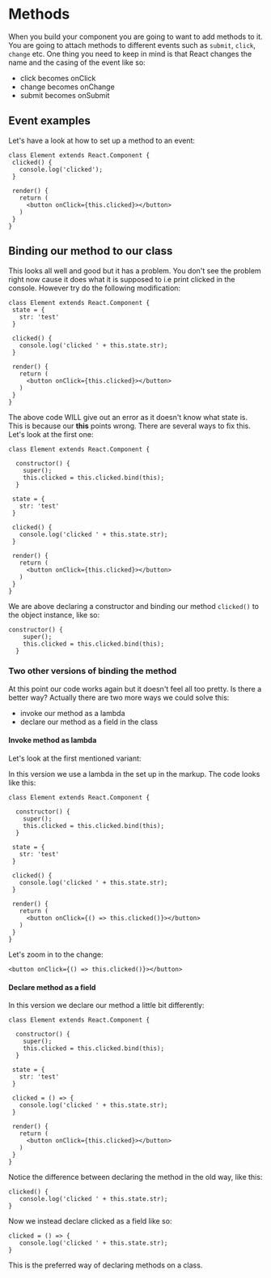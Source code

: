 # Methods

When you build your component you are going to want to add methods to it. You are going to attach methods to different events such as `submit`, `click`, `change` etc. One thing you need to keep in mind is that React changes the name and the casing of the event like so:

* click becomes onClick
* change becomes onChange
* submit becomes onSubmit 

## Event examples

Let's have a look at how to set up a method to an event:

```
class Element extends React.Component {
 clicked() {
   console.log('clicked'); 
 }

 render() {
   return (
     <button onClick={this.clicked}></button>
   )
 }
}
```

## Binding our method to our class

This looks all well and good but it has a problem. You don't see the problem right now cause it does what it is supposed to i.e print clicked in the console. However try do the following modification:

```
class Element extends React.Component {
 state = {
   str: 'test'
 } 

 clicked() {
   console.log('clicked ' + this.state.str); 
 }

 render() {
   return (
     <button onClick={this.clicked}></button>
   )
 }
}
```

The above code WILL give out an error as it doesn't know what state is. This is because our **this** points wrong. There are several ways to fix this. Let's look at the first one:

```
class Element extends React.Component {

  constructor() {
    super();
    this.clicked = this.clicked.bind(this);
  }

 state = {
   str: 'test'
 } 

 clicked() {
   console.log('clicked ' + this.state.str); 
 }

 render() {
   return (
     <button onClick={this.clicked}></button>
   )
 }
}
```

We are above declaring a constructor and binding our method `clicked()` to the object instance, like so:

```
constructor() {
    super();
    this.clicked = this.clicked.bind(this);
  }
```

### Two other versions of binding the method

At this point our code works again but it doesn't feel all too pretty. Is there a better way? Actually there are two more ways we could solve this:

* invoke our method as a lambda
* declare our method as a field in the class

#### Invoke method as lambda

Let's look at the first mentioned variant:

In this version we use a lambda in the set up in the markup. The code looks like this:

```
class Element extends React.Component {

  constructor() {
    super();
    this.clicked = this.clicked.bind(this);
  }

 state = {
   str: 'test'
 } 

 clicked() {
   console.log('clicked ' + this.state.str); 
 }

 render() {
   return (
     <button onClick={() => this.clicked()}></button>
   )
 }
}
```

Let's zoom in to the change:

```
<button onClick={() => this.clicked()}></button>
```

#### Declare method as a field

In this version we declare our method a little bit differently:

```
class Element extends React.Component {

  constructor() {
    super();
    this.clicked = this.clicked.bind(this);
  }

 state = {
   str: 'test'
 } 

 clicked = () => {
   console.log('clicked ' + this.state.str); 
 }

 render() {
   return (
     <button onClick={this.clicked}></button>
   )
 }
}
```

Notice the difference between declaring the method in the old way, like this:

```
clicked() {
   console.log('clicked ' + this.state.str); 
}
```

Now we instead declare clicked as a field like so:

```
clicked = () => {
   console.log('clicked ' + this.state.str); 
}
```

This is the preferred way of declaring methods on a class.

